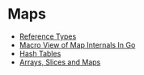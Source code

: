 # Maps
* [Reference Types](https://drive.google.com/file/d/0B22KXlqHz6ZNR3BFOHAwdXRWbEd3cTVmRC0tXzZKeHlBSURj/view)
* [Macro View of Map Internals In Go](https://www.ardanlabs.com/blog/2013/12/macro-view-of-map-internals-in-go.html)
* [Hash Tables](http://www.cse.unt.edu/~donr/courses/2050/HashTables.php)
* [Arrays, Slices and Maps](https://www.golang-book.com/books/intro/6)